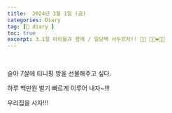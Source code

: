 ```yaml
---
title:  2024년 3월 1일 (금) 
categories: Diary
tag: [📒 diary ]
toc: true
excerpt: 3.1절 아이들과 함께 / 일당백 서두르자!! 🏃🏻 👩🏻‍❤️‍👨🏻
---
```

​

슬아 7살에 티니핑 방을 선물해주고 싶다.

하루 백만원 벌기 빠르게 이루어 내자~!!!

우리집을 사자!!!

<br><br><br>
